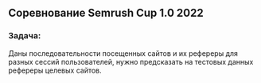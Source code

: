 ## Соревнование Semrush Cup 1.0 2022

### Задача:

Даны последовательности посещенных сайтов и их рефереры для разных сессий пользователей, нужно предсказать на тестовых данных рефереры целевых сайтов.